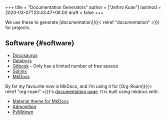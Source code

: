 +++
title = "Documentation Generators"
author = ["Jethro Kuan"]
lastmod = 2020-03-07T23:43:47+08:00
draft = false
+++

We use these to generate [documentation]({{< relref "documentation" >}}) for projects.


## Software {#software}

-   [Docusaurus](https://v2.docusaurus.io/)
-   [Gatsby.js](https://www.gatsbyjs.org/starters/hasura/gatsby-gitbook-starter/)
-   [Gitbook](https://www.gitbook.com/) - Only has a limited number of free spaces
-   [Sphinx](https://www.sphinx-doc.org/en/master/)
-   [MkDocs](https://www.mkdocs.org/)

By far my favourite now is MkDocs, and I'm using it for [Org-Roam]({{< relref "org-roam" >}})'s
[documentation page](https://org-roam.readthedocs.io/en/latest/). It is built using mkdocs with:

-   [Material theme for MkDocs](https://squidfunk.github.io/mkdocs-material/)
-   [Admonition](https://python-markdown.github.io/extensions/admonition/)
-   [PyMdown](https://squidfunk.github.io/mkdocs-material/extensions/pymdown/)
